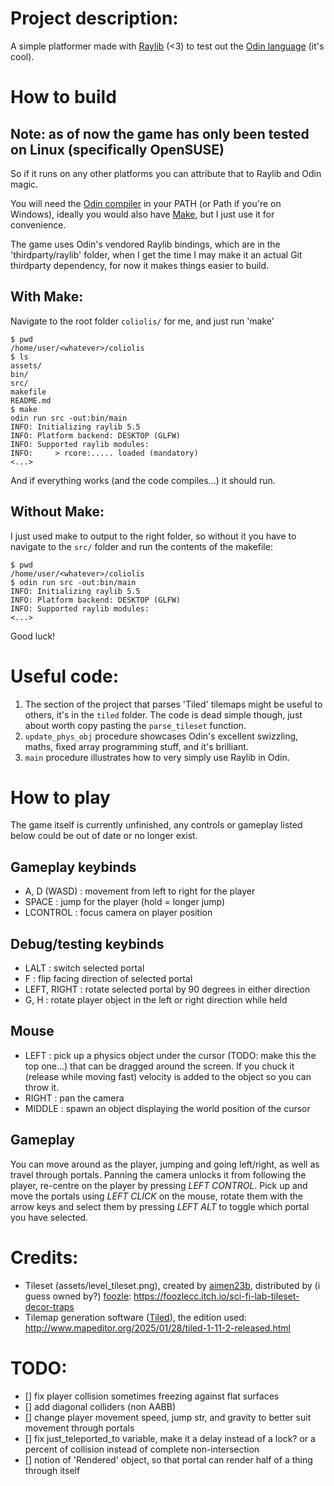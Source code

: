 # Project description: 

A simple platformer made with [Raylib](https://www.raylib.com) (<3) to test out the [Odin language](https://odin-lang.org/) (it's cool).

# How to build

## Note: as of now the game has only been tested on Linux (specifically OpenSUSE) 

So if it runs on any other platforms you can attribute that to Raylib and Odin magic.

You will need the [Odin compiler](https://odin-lang.org/docs/install/) in your PATH (or Path if you're on Windows), ideally you would also have [Make](https://www.gnu.org/software/make/), but I just use it for convenience.

The game uses Odin's vendored Raylib bindings, which are in the 'thirdparty/raylib' folder, when I get the time I may make it an actual Git thirdparty dependency, for now it makes things easier to build.

## With Make:

Navigate to the root folder ```coliolis/``` for me, and just run 'make'

```
$ pwd
/home/user/<whatever>/coliolis
$ ls
assets/
bin/
src/
makefile
README.md
$ make
odin run src -out:bin/main
INFO: Initializing raylib 5.5
INFO: Platform backend: DESKTOP (GLFW)
INFO: Supported raylib modules:
INFO:     > rcore:..... loaded (mandatory)
<...>
```

And if everything works (and the code compiles...) it should run.

## Without Make:

I just used make to output to the right folder, so without it you have to navigate to the ```src/``` folder and run the contents of the makefile:

```
$ pwd
/home/user/<whatever>/coliolis
$ odin run src -out:bin/main
INFO: Initializing raylib 5.5
INFO: Platform backend: DESKTOP (GLFW)
INFO: Supported raylib modules:
<...>
```

Good luck!

# Useful code: 

1. The section of the project that parses 'Tiled' tilemaps might be useful to others, it's in the ```tiled``` folder. The code is dead simple though, just about worth copy pasting the ```parse_tileset``` function.
1. ```update_phys_obj``` procedure showcases Odin's excellent swizzling, maths, fixed array programming stuff, and it's brilliant.
1. ```main``` procedure illustrates how to very simply use Raylib in Odin.

# How to play

The game itself is currently unfinished, any controls or gameplay listed below could be out of date or no longer exist.

## Gameplay keybinds

- A, D (WASD)	: movement from left to right for the player
- SPACE			: jump for the player (hold = longer jump)
- LCONTROL 		: focus camera on player position

## Debug/testing keybinds

- LALT 			: switch selected portal
- F 			: flip facing direction of selected portal
- LEFT, RIGHT 	: rotate selected portal by 90 degrees in either direction
- G, H 			: rotate player object in the left or right direction while held

## Mouse

- LEFT			: pick up a physics object under the cursor (TODO: make this the top one...) that can be dragged around the screen. If you chuck it (release while moving fast) velocity is added to the object so you can throw it.
- RIGHT			: pan the camera
- MIDDLE		: spawn an object displaying the world position of the cursor

## Gameplay

You can move around as the player, jumping and going left/right, as well as travel through portals. Panning the camera unlocks it from following the player, re-centre on the player by pressing *LEFT CONTROL*.
Pick up and move the portals using *LEFT CLICK* on the mouse, rotate them with the arrow keys and select them by pressing *LEFT ALT* to toggle which portal you have selected.

# Credits:

- Tileset (assets/level_tileset.png), created by [aimen23b](https://www.fiverr.com/aimen23b), distributed by (i guess owned by?) [foozle](www.foozle.io): https://foozlecc.itch.io/sci-fi-lab-tileset-decor-traps
- Tilemap generation software ([Tiled](http://www.mapeditor.org/)), the edition used: http://www.mapeditor.org/2025/01/28/tiled-1-11-2-released.html


# TODO:

- [] fix player collision sometimes freezing against flat surfaces
- [] add diagonal colliders (non AABB)
- [] change player movement speed, jump str, and gravity to better suit movement through portals
- [] fix just_teleported_to variable, make it a delay instead of a lock? or a percent of collision instead of complete non-intersection
- [] notion of 'Rendered' object, so that portal can render half of a thing through itself